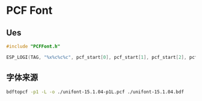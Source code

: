 # PCF Font

## Ues 
```C
#include "PCFFont.h" 

ESP_LOGI(TAG, "%x%c%c%c", pcf_start[0], pcf_start[1], pcf_start[2], pcf_start[3]);
```
## 字体来源
```bash
bdftopcf -p1 -L -o ./unifont-15.1.04-p1L.pcf ./unifont-15.1.04.bdf 
```
